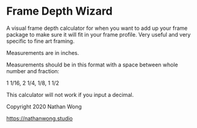 # Frame Depth Wizard
A visual frame depth calculator for when you want to add up your frame package to make sure it will fit in your frame profile. Very useful and very specific to fine art framing.

Measurements are in inches.

Measurements should be in this format with a space between whole number and fraction:

1 1/16, 2 1/4, 1/8, 1 1/2

This calculator will not work if you input a decimal.

Copyright 2020 Nathan Wong

https://nathanwong.studio
